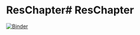 # ResChapter# ResChapter
[![Binder](http://mybinder.org/badge.svg)](http://mybinder.org:/repo/dansand/reschapter)
